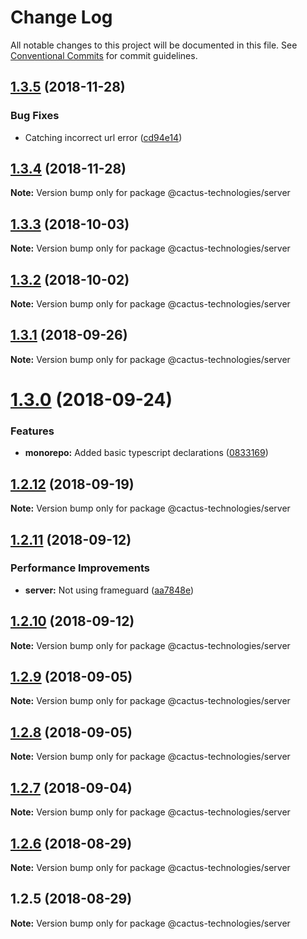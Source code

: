 # Change Log

All notable changes to this project will be documented in this file.
See [Conventional Commits](https://conventionalcommits.org) for commit guidelines.

## [1.3.5](http://cactus-bk@dev.azure.com:cactus-bk/cactus-tools/_git/utils-monorepo/compare/@cactus-technologies/server@1.3.4...@cactus-technologies/server@1.3.5) (2018-11-28)

### Bug Fixes

-   Catching incorrect url error ([cd94e14](http://cactus-bk@dev.azure.com:cactus-bk/cactus-tools/_git/utils-monorepo/commits/cd94e14))

## [1.3.4](http://cactus-bk@dev.azure.com:cactus-bk/cactus-tools/_git/utils-monorepo/compare/@cactus-technologies/server@1.3.3...@cactus-technologies/server@1.3.4) (2018-11-28)

**Note:** Version bump only for package @cactus-technologies/server

<a name="1.3.3"></a>

## [1.3.3](https://github.com/CactusTechnologies/cactus-utils/compare/@cactus-technologies/server@1.3.2...@cactus-technologies/server@1.3.3) (2018-10-03)

**Note:** Version bump only for package @cactus-technologies/server

<a name="1.3.2"></a>

## [1.3.2](https://github.com/CactusTechnologies/cactus-utils/compare/@cactus-technologies/server@1.3.1...@cactus-technologies/server@1.3.2) (2018-10-02)

**Note:** Version bump only for package @cactus-technologies/server

<a name="1.3.1"></a>

## [1.3.1](https://github.com/CactusTechnologies/cactus-utils/compare/@cactus-technologies/server@1.3.0...@cactus-technologies/server@1.3.1) (2018-09-26)

**Note:** Version bump only for package @cactus-technologies/server

<a name="1.3.0"></a>

# [1.3.0](https://github.com/CactusTechnologies/cactus-utils/compare/@cactus-technologies/server@1.2.12...@cactus-technologies/server@1.3.0) (2018-09-24)

### Features

-   **monorepo:** Added basic typescript declarations ([0833169](https://github.com/CactusTechnologies/cactus-utils/commit/0833169))

<a name="1.2.12"></a>

## [1.2.12](https://github.com/CactusTechnologies/cactus-utils/compare/@cactus-technologies/server@1.2.11...@cactus-technologies/server@1.2.12) (2018-09-19)

**Note:** Version bump only for package @cactus-technologies/server

<a name="1.2.11"></a>

## [1.2.11](https://github.com/CactusTechnologies/cactus-utils/compare/@cactus-technologies/server@1.2.10...@cactus-technologies/server@1.2.11) (2018-09-12)

### Performance Improvements

-   **server:** Not using frameguard ([aa7848e](https://github.com/CactusTechnologies/cactus-utils/commit/aa7848e))

<a name="1.2.10"></a>

## [1.2.10](https://github.com/CactusTechnologies/cactus-utils/compare/@cactus-technologies/server@1.2.9...@cactus-technologies/server@1.2.10) (2018-09-12)

**Note:** Version bump only for package @cactus-technologies/server

<a name="1.2.9"></a>

## [1.2.9](https://github.com/CactusTechnologies/cactus-utils/compare/@cactus-technologies/server@1.2.8...@cactus-technologies/server@1.2.9) (2018-09-05)

**Note:** Version bump only for package @cactus-technologies/server

<a name="1.2.8"></a>

## [1.2.8](https://github.com/CactusTechnologies/cactus-utils/compare/@cactus-technologies/server@1.2.7...@cactus-technologies/server@1.2.8) (2018-09-05)

**Note:** Version bump only for package @cactus-technologies/server

<a name="1.2.7"></a>

## [1.2.7](https://github.com/CactusTechnologies/cactus-utils/compare/@cactus-technologies/server@1.2.6...@cactus-technologies/server@1.2.7) (2018-09-04)

**Note:** Version bump only for package @cactus-technologies/server

<a name="1.2.6"></a>

## [1.2.6](https://github.com/CactusTechnologies/cactus-utils/compare/@cactus-technologies/server@1.2.5...@cactus-technologies/server@1.2.6) (2018-08-29)

**Note:** Version bump only for package @cactus-technologies/server

<a name="1.2.5"></a>

## 1.2.5 (2018-08-29)

**Note:** Version bump only for package @cactus-technologies/server
